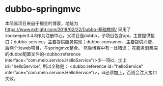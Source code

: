 # dubbo-springmvc
本简易项目来自于掘金的博客，地址为 https://www.extlight.com/2018/02/22/Dubbo-基础教程/ 
采用了zookeeper3.4.8作为注册中心，父项目是dubbo，子项目包含api，主要提供接口；dubbo-service，主要提供服务实现；dubbo-consumer，主要提供消费，
后两个为web项目，与springmvc整合。
然后博客中有一处错误：
在服务消费端的dubbo配置文件的<dubbo:reference interface="com.melo.service.HelloService"/>少一项id，加上id="helloService",
所以全称是： <dubbo:reference id="helloService" interface="com.melo.service.HelloService"/>，id必须加上，否则会注入接口失败。
